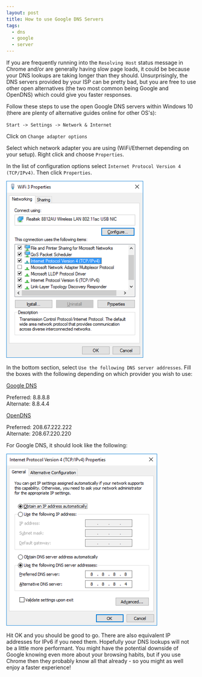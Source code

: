 ```yaml
---
layout: post
title: How to use Google DNS Servers
tags:
  - dns
  - google
  - server
---
```


If you are frequently running into the `Resolving Host` status message in Chrome and/or are generally having slow page loads, it could be because your DNS lookups are taking longer than they should. Unsurprisingly, the DNS servers provided by your ISP can be pretty bad, but you are free to use other open alternatives (the two most common being Google and OpenDNS) which could give you faster responses.

Follow these steps to use the open Google DNS servers within Windows 10 (there are plenty of alternative guides online for other OS's):

`Start -> Settings -> Network & Internet`

Click on `Change adapter options`

Select which network adapter you are using (WiFi/Ethernet depending on your setup). Right click and choose `Properties`.

In the list of configuration options select `Internet Protocol Version 4 (TCP/IPv4)`. Then click `Properties`.

![Adapter Properties](/images/2017/dns-network-properties.png)

In the bottom section, select `Use the following DNS server addresses`. Fill the boxes with the following depending on which provider you wish to use:

[Google DNS](https://developers.google.com/speed/public-dns/)

Preferred: 8.8.8.8<br>
Alternate: 8.8.4.4

[OpenDNS](https://www.opendns.com/)

Preferred: 208.67.222.222<br>
Alternate: 208.67.220.220

For Google DNS, it should look like the following:

![Configure DNS Servers](/images/2017/dns-configure-properties.png)

Hit OK and you should be good to go. There are also equivalent IP addresses for IPv6 if you need them. Hopefully your DNS lookups will not be a little more performant. You might have the potential downside of Google knowing even more about your browsing habits, but if you use Chrome then they probably know all that already - so you might as well enjoy a faster experience!